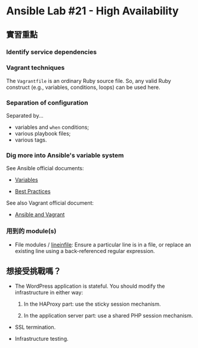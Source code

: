 Ansible Lab #21 - High Availability
===


## 實習重點

### Identify service dependencies

### Vagrant techniques

The `Vagrantfile` is an ordinary Ruby source file. So, any valid Ruby construct (e.g., variables, conditions, loops) can be used here.


### Separation of configuration

Separated by...

- variables and `when` conditions;
- various playbook files;
- various tags.


### Dig more into Ansible's variable system

See Ansible official documents:

- [Variables](http://docs.ansible.com/ansible/playbooks_variables.html)

- [Best Practices](http://docs.ansible.com/ansible/playbooks_best_practices.html#directory-layout)

See also Vagrant official document:

- [Ansible and Vagrant](https://docs.vagrantup.com/v2/provisioning/ansible_intro.html)


### 用到的 module(s)

- File modules / [lineinfile](http://docs.ansible.com/ansible/lineinfile_module.html): Ensure a particular line is in a file, or replace an existing line using a back-referenced regular expression.



## 想接受挑戰嗎？

- The WordPress application is stateful. You should modify the infrastructure in either way:

  1. In the HAProxy part: use the sticky session mechanism.

  2. In the application server part: use a shared PHP session mechanism.

- SSL termination.

- Infrastructure testing.
